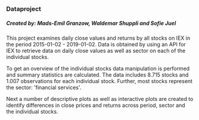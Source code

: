 ### Dataproject
##### Created by: Mads-Emil Granzow, Waldemar Shuppli and Sofie Juel

This project examines daily close values and returns by all stocks on IEX in the period 2015-01-02 - 2019-01-02. Data is obtained by using an API for IEX to retrieve data on daily close values as well as sector on each of the individual stocks. 

To get an overview of the individual stocks data manipulation is performed and summary statistics are calculated. The data includes 8.715 stocks and 1.007 observations for each individual stock. Further, most stocks represent the sector: 'financial services'.

Next a number of descriptive plots as well as interactive plots are created to identify differences in close prices and returns across period, sector and the individual stocks.






